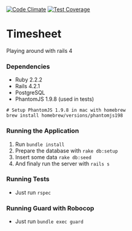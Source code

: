 [![Code Climate](https://codeclimate.com/github/BSoares/timesheet/badges/gpa.svg)](https://codeclimate.com/github/BSoares/timesheet) [![Test Coverage](https://codeclimate.com/github/BSoares/timesheet/badges/coverage.svg)](https://codeclimate.com/github/BSoares/timesheet/coverage)

# Timesheet

Playing around with rails 4


### Dependencies

* Ruby 2.2.2
* Rails 4.2.1
* PostgreSQL
* PhantomJS 1.9.8 (used in tests)

```
# Setup PhantomJS 1.9.8 in mac with homebrew
brew install homebrew/versions/phantomjs198
```

### Running the Application

1. Run ```bundle install```
2. Prepare the database with ```rake db:setup```
3. Insert some data ```rake db:seed```
4. And finaly run the server with ```rails s```

### Running Tests

* Just run ```rspec```

### Running Guard with Robocop

* Just run ```bundle exec guard```
